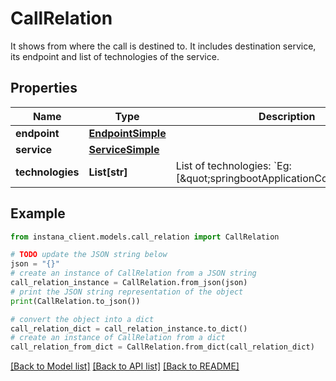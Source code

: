 # CallRelation

It shows from where the call is destined to. It includes destination service, its endpoint and list of technologies of the service.

## Properties

Name | Type | Description | Notes
------------ | ------------- | ------------- | -------------
**endpoint** | [**EndpointSimple**](EndpointSimple.md) |  | [optional] 
**service** | [**ServiceSimple**](ServiceSimple.md) |  | [optional] 
**technologies** | **List[str]** | List of technologies: &#x60;Eg:[\&quot;springbootApplicationContainer\&quot;]&#x60; | [optional] 

## Example

```python
from instana_client.models.call_relation import CallRelation

# TODO update the JSON string below
json = "{}"
# create an instance of CallRelation from a JSON string
call_relation_instance = CallRelation.from_json(json)
# print the JSON string representation of the object
print(CallRelation.to_json())

# convert the object into a dict
call_relation_dict = call_relation_instance.to_dict()
# create an instance of CallRelation from a dict
call_relation_from_dict = CallRelation.from_dict(call_relation_dict)
```
[[Back to Model list]](../README.md#documentation-for-models) [[Back to API list]](../README.md#documentation-for-api-endpoints) [[Back to README]](../README.md)


